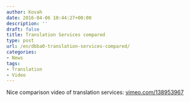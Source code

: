 ```yaml
---
author: Kovah
date: 2016-04-06 10:44:27+00:00
description: ''
draft: false
title: Translation Services compared
type: post
url: /en/dbba0-translation-services-compared/
categories:
- News
tags:
- Translation
- Video
---
```


Nice comparison video of translation services: [vimeo.com/138953967](https://vimeo.com/138953967)

